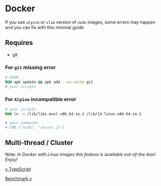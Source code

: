 # Docker

If you use `alpine` or `slim` version of `node` images, some errors may happen and you can fix with this minimal guide

## Requires

- git

### For `git` missing error

```Dockerfile
# FROM ...
RUN apk update && apk add --no-cache git
# your scripts
```

### For `Alpine` incompatible error

```Dockerfile
# your scripts
RUN ln -s /lib/libc.musl-x86_64.so.1 /lib/ld-linux-x86-64.so.2

# your commands
# CMD ["node", "server.js"]
```

## Multi-thread / Cluster

Note: _In Docker with Linux images this feature is available out-of-the-box! Enjoy!_

[&laquo; TypeScript](./typescript.md)

[Benchmark &raquo;](./benchmark.md)

